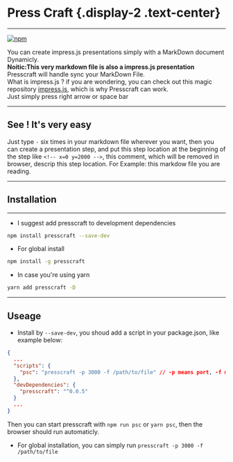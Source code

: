 <!-- x=0 y=0 z=0 -->
# Press Craft {.display-2 .text-center}

---
[![npm](https://img.shields.io/npm/v/presscraft.svg)](https://www.npmjs.com/package/presscraft)

You can create impress.js presentations simply with a MarkDown document Dynamicly.  
**Noitic:This very markdown file is also a impress.js presentation**  
Presscraft will handle sync your MarkDown File.  
What is impress.js ? if you are wondering, you can check out this magic repository [impress.js](https://github.com/impress/impress.js), which is why Presscraft can work.  
Just simply press right arrow or space bar

------
<!-- x=0 y=2000 -->
## See ! It's very easy

Just type `-` six times in your markdown file wherever you want, then you can create a presentation step, and put this step location at the beginning of the step like `<!-- x=0 y=2000 -->`, this comment, which will be removed in browser, descrip this step location. For Example:
this markdow file you are reading.

------
<!-- x=2000 y=2000 rotate=90 -->
## Installation

---

- I suggest add presscraft to development dependencies
```bash
npm install presscraft --save-dev
```

- For global install

```bash
npm install -g presscraft
```

- In case you're using yarn

```bash
yarn add presscraft -D
```

------
<!-- x=2000 y=3000 rotate=180 -->

## Useage

- Install by `--save-dev`, you shoud add a script in your package.json, like example below:
```json
{
  ...
  "scripts": {
    "psc": "presscraft -p 3000 -f /path/to/file" // -p means port, -f means file you want to view
  },
  "devDependencies": {
    "presscraft": "^0.0.5"
  }
  ...
}
```

Then you can start presscraft with `npm run psc` or `yarn psc`, then the browser should run automaticly.

- For global installation, you can simply run `presscraft -p 3000 -f /path/to/file`
